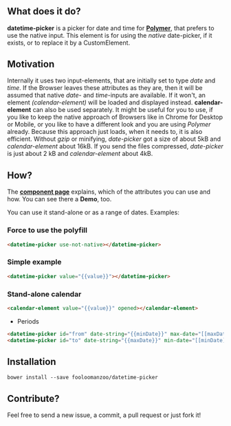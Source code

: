 # <datetime-picker>

## What does it do?
**datetime-picker** is a picker for date and time for **[Polymer](https://github.com/Polymer/polymer)**, that prefers to use the native input. This element is for using the *native* date-picker, if it exists, or to replace it by a CustomElement.

## Motivation
Internally it uses two input-elements, that are initially set to type *date* and *time*. If the Browser leaves these attributes as they are, then it will be assumed that native *date*- and *time*-inputs are available. If it won't, an element *(calendar-element)* will be loaded and displayed instead. **calendar-element** can also be used separately.
It might be useful for you to use, if you like to keep the native approach of Browsers like in Chrome for Desktop or Mobile, or you like to have a different look and you are using *Polymer* already.
Because this approach just loads, when it needs to, it is also efficient. Without *gzip* or minifying, *date-picker* got a size of about 5kB and *calendar-element* about 16kB. If you send the files compressed, *date-picker* is just about 2 kB and *calendar-element* about 4kB.

## How?
The **[component page](https://fooloomanzoo.github.io/datetime-picker/components/datetime-picker/)** explains, which of the attributes you can use and how. You can see there a **Demo**, too.

You can use it stand-alone or as a range of dates. Examples:

### Force to use the polyfill
<!--
```
<custom-element-demo>
  <template>
    <link rel="import" href="my-element.html">
    <link rel="import" href="../other-element/other-element.html">
    <next-code-block></next-code-block>
  </template>
</custom-element-demo>
```
-->

```html
<datetime-picker use-not-native></datetime-picker>
```

### Simple example

```html
<datetime-picker value="{{value}}"></datetime-picker>
```

### Stand-alone calendar
```html
<calendar-element value="{{value}}" opened></calendar-element>
```

* Periods
```html
<datetime-picker id="from" date-string="{{minDate}}" max-date="[[maxDate]]"></datetime-picker>
<datetime-picker id="to" date-string="{{maxDate}}" min-date="[[minDate]]"></datetime-picker>
```

## Installation
```
bower install --save fooloomanzoo/datetime-picker
```


## Contribute?
Feel free to send a new issue, a commit, a pull request or just fork it!
